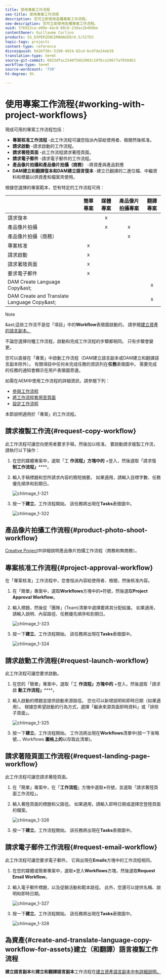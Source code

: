 ```yaml
---
title: 使用專案工作流程
seo-title: 使用專案工作流程
description: 您可立即使用各種專案工作流程。
seo-description: 您可立即使用各種專案工作流程。
uuid: 376922ca-e09e-4ac8-88c8-23dac2b49dbe
contentOwner: Guillaume Carlino
products: SG_EXPERIENCEMANAGER/6.5/SITES
topic-tags: projects
content-type: reference
discoiquuid: 9d2bf30c-5190-4924-82cd-bcdfde24eb39
translation-type: tm+mt
source-git-commit: 0033dfac2540f56b3903c19f6ca19677af050db3
workflow-type: tm+mt
source-wordcount: '739'
ht-degree: 9%

---
```



# 使用專案工作流程{#working-with-project-workflows}

現成可用的專案工作流程包括：

* **專案核准工作流程** -此工作流程可讓您指派內容給使用者、檢閱然後核准。
* **請求啟動** -請求啟動的工作流程。
* **請求著陸頁面** -此工作流程請求著陸頁面。
* **請求電子郵件** -請求電子郵件的工作流程。
* **產品像片拍攝和產品像片拍攝（商務）** -將資產與產品對應
* **DAM建立和翻譯復本和DAM建立語言復本** -建立已翻譯的二進位檔、中繼資料和標籤以供資產和檔案夾使用。

根據您選擇的專案範本，您有特定的工作流程可用：

|  | **簡單專案** | **媒體專案** | **產品像片拍攝專案** | **翻譯專案** |
|---|:-:|:-:|:-:|:-:|
| 請求復本 |  | x |  |  |
| 產品像片拍攝 |  | x | x |  |
| 產品像片拍攝（商務） |  |  | x |  |
| 專案核准 | x |  |  |  |
| 請求啟動 | x |  |  |  |
| 請求著陸頁面 | x |  |  |  |
| 要求電子郵件 | x |  |  |  |
| DAM Create Language Copy&amp;ast; |  |  |  | x |
| DAM Create and Translate Language Copy&amp;ast; |  |  |  | x |

>[!NOTE]
>
>&amp;ast;這些工作流不是從「項目」中的&#x200B;**Workflow**&#x200B;表徵圖啟動的。 請參閱[建立資產的語言副本。](/help/sites-administering/tc-manage.md)

不論您選擇何種工作流程，啟動和完成工作流程的步驟都相同。 只有步驟會變更。

您可以直接在「專案」中啟動工作流程（DAM建立語言副本或DAM建立和翻譯語言副本除外）。 有關項目中任何未完成任務的資訊列在&#x200B;**任務**&#x200B;表徵圖中。 需要完成的任務的通知會顯示在用戶表徵圖旁邊。

如需在AEM中使用工作流程的詳細資訊，請參閱下列：

* [參與工作流程](/help/sites-authoring/workflows-participating.md)
* [將工作流程套用至頁面](/help/sites-authoring/workflows-applying.md)
* [設定工作流程](/help/sites-administering/workflows.md)

本節說明適用於「專案」的工作流程。

## 請求複製工作流{#request-copy-workflow}

此工作流程可讓您向使用者要求手稿，然後加以核准。 要啟動請求複製工作流，請執行以下操作：

1. 在您的媒體專案中，選取「工 **作流程」方塊中的** +登入，然後選取「請求復 **制工作流程」******。
1. 輸入手稿標題和您所請求內容的簡短摘要。 如果適用，請輸入目標字數、任務優先順序和到期日。

   ![chlimage_1-321](assets/chlimage_1-321.png)

1. 按一下&#x200B;**建立**。工作流程開始。 該任務將出現在&#x200B;**Tasks**&#x200B;表徵圖中。

   ![chlimage_1-322](assets/chlimage_1-322.png)

## 產品像片拍攝工作流程{#product-photo-shoot-workflow}

[Creative Project](/help/sites-authoring/managing-product-information.md)中詳細說明產品像片拍攝工作流程（商務和無商務）。

## 專案核准工作流程{#project-approval-workflow}

在「專案核准」工作流程中，您會指派內容給使用者、檢閱，然後核准內容。

1. 在「簡單」專案中，選取&#x200B;**Workflows**&#x200B;方塊中的&#x200B;**`+`**&#x200B;符號，然後選取&#x200B;**Project Approval Workflow**。
1. 輸入標題，然後從「團隊」(Team)清單中選擇要將其分配給誰。 如果適用，請輸入說明、內容路徑、任務優先順序和到期日。

   ![chlimage_1-323](assets/chlimage_1-323.png)

1. 按一下&#x200B;**建立**。工作流程開始。 該任務將出現在&#x200B;**Tasks**&#x200B;表徵圖中。

   ![chlimage_1-324](assets/chlimage_1-324.png)

## 請求啟動工作流程{#request-launch-workflow}

此工作流程可讓您要求啟動。

1. 在您的「簡單」專案中，選取「工 **作流程」方塊中的** +登入，然後選取「請求啟 **動工作流程」******。
1. 輸入啟動的標題並提供啟動來源路徑。 您也可以新增說明和即時日期（如果適用）。 根據您希望啟動的行為方式，選擇「繼承來源頁面即時資料」或「排除子頁面」。

   ![chlimage_1-325](assets/chlimage_1-325.png)

1. 按一下&#x200B;**建立**。工作流程開始。 工作流將出現在&#x200B;**Workflows**&#x200B;清單中(按一下省略號&#x200B;**...** Workflows **圖格上的**&#x200B;以存取此清單)。

## 請求著陸頁面工作流程{#request-landing-page-workflow}

此工作流程可讓您請求著陸頁面。

1. 在「簡單」專案中，在「**工作流程**」方塊中選取&#x200B;**+**&#x200B;符號，並選取「請求著陸頁面工作流程」。
1. 輸入著陸頁面的標題和父路徑。 如果適用，請輸入即時日期或選擇您登陸頁面的檔案。

   ![chlimage_1-326](assets/chlimage_1-326.png)

1. 按一下&#x200B;**建立**。工作流程開始。 該任務將出現在&#x200B;**Tasks**&#x200B;表徵圖中。

## 請求電子郵件工作流程{#request-email-workflow}

此工作流程可讓您要求電子郵件。 它與出現在&#x200B;**Emails**&#x200B;方塊中的工作流程相同。

1. 在您的媒體或簡單專案中，選取&#x200B;**+**&#x200B;登入&#x200B;**Workflows**&#x200B;方塊，然後選取&#x200B;**Request Email Workflow**。
1. 輸入電子郵件標題，以及促銷活動和範本路徑。 此外，您還可以提供名稱、說明和即時日期。

   ![chlimage_1-327](assets/chlimage_1-327.png)

1. 按一下&#x200B;**建立**。工作流程開始。 該任務將出現在&#x200B;**Tasks**&#x200B;表徵圖中。

   ![chlimage_1-328](assets/chlimage_1-328.png)

## 為資產{#create-and-translate-language-copy-workflow-for-assets}建立（和翻譯）語言複製工作流程

**建立語言副本**&#x200B;和&#x200B;**建立和翻譯語言副本**&#x200B;工作流程在[建立資產語言副本中有詳細說明。](/help/assets/translation-projects.md)
